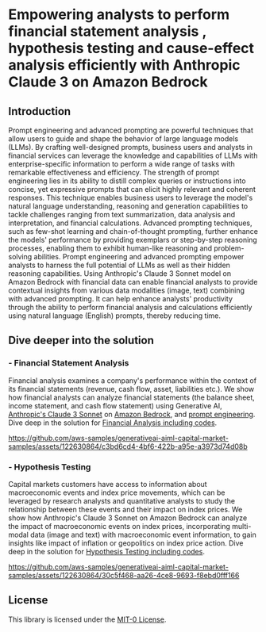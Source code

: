 # Empowering analysts to perform financial statement analysis , hypothesis testing  and cause-effect analysis efficiently with Anthropic Claude 3 on Amazon Bedrock

## Introduction

Prompt engineering and advanced prompting are powerful techniques that allow users to guide and shape the behavior of large language models (LLMs). By crafting well-designed prompts, business users and analysts in financial services can leverage the knowledge and capabilities of LLMs with enterprise-specific information to perform a wide range of tasks with remarkable effectiveness and efficiency. The strength of prompt engineering lies in its ability to distill complex queries or instructions into concise, yet expressive prompts that can elicit highly relevant and coherent responses. This technique enables business users to leverage the model's natural language understanding, reasoning and generation capabilities to tackle challenges ranging from text summarization, data analysis and interpretation, and financial calculations. Advanced prompting techniques, such as few-shot learning and chain-of-thought prompting, further enhance the models' performance by providing exemplars or step-by-step reasoning processes, enabling them to exhibit human-like reasoning and problem-solving abilities. Prompt engineering and advanced prompting empower analysts to harness the full potential of LLMs as well as their hidden reasoning capabilities. Using Anthropic's Claude 3 Sonnet model on Amazon Bedrock with financial data can enable financial analysts to provide contextual insights from various data modalities (image, text) combining with advanced prompting. It can help enhance analysts' productivity through the ability to perform financial analysis and calculations efficiently using natural language (English) prompts, thereby reducing time.

## Dive deeper into the solution

### - Financial Statement Analysis
Financial analysis examines a company's performance within the context of its financial statements (revenue, cash flow, asset, liabilities etc.). We show how financial analysts can analyze financial statements (the balance sheet, income statement, and cash flow statement) using Generative AI, [Anthropic's Claude 3 Sonnet](https://aws.amazon.com/blogs/aws/anthropics-claude-3-sonnet-foundation-model-is-now-available-in-amazon-bedrock/) on [Amazon Bedrock](https://aws.amazon.com/bedrock/), and [prompt engineering](https://docs.anthropic.com/en/prompt-library/library). Dive deep in the solution for [Financial Analysis including codes](https://github.com/aws-samples/generativeai-aiml-capital-market-samples/tree/main/hypothesis-testing-financial-statement-analysis-with-Amazon-Bedrock/Financial%20Analysis).

https://github.com/aws-samples/generativeai-aiml-capital-market-samples/assets/122630864/c3bd6cd4-4bf6-422b-a95e-a3973d74d08b

### - Hypothesis Testing
Capital markets customers have access to information about macroeconomic events and index price movements, which can be leveraged by research analysts and quantitative analysts to study the relationship between these events and their impact on index prices. We show how Anthropic's Claude 3 Sonnet on Amazon Bedrock can analyze the impact of macroeconomic events on index prices, incorporating multi-modal data (image and text) with macroeconomic event information, to gain insights like impact of inflation or geopolitics on index price action. Dive deep in the solution for [Hypothesis Testing including codes](https://github.com/aws-samples/generativeai-aiml-capital-market-samples/tree/main/hypothesis-testing-financial-statement-analysis-with-Amazon-Bedrock/Hypothesis%20Testing).

https://github.com/aws-samples/generativeai-aiml-capital-market-samples/assets/122630864/30c5f468-aa26-4ce8-9693-f8ebd0fff166

## License
This library is licensed under the [MIT-0 License](https://github.com/aws-samples/generativeai-aiml-capital-market-samples/blob/main/hypothesis-testing-financial-statement-analysis-with-Amazon-Bedrock/LICENSE.txt).

